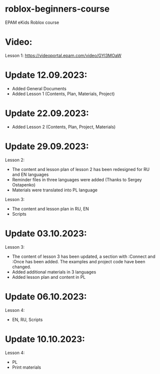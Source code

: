 # roblox-beginners-course
EPAM eKids Roblox course

Video:
===================
Lesson 1: https://videoportal.epam.com/video/GYl3MOaW

Update 12.09.2023:
===================
- Added General Documents
- Added Lesson 1 (Contents, Plan, Materials, Project)

Update 22.09.2023:
===================
- Added Lesson 2 (Contents, Plan, Project, Materials)

Update 29.09.2023:
===================
Lesson 2:
- The content and lesson plan of lesson 2 has been redesigned for RU and EN languages
- Reminder files in three languages were added (Thanks to Sergey Ostapenko)
- Materials were translated into PL language

Lesson 3:
- The content and lesson plan in RU, EN
- Scripts

Update 03.10.2023:
==================
Lesson 3:
- The content of lesson 3 has been updated, a section with :Connect and :Once has been added. The examples and project code have been changed.
- Added additional materials in 3 languages
- Added lesson plan and content in PL

Update 06.10.2023:
==================
Lesson 4:
- EN, RU, Scripts

Update 10.10.2023:
==================
Lesson 4:
- PL
- Print materials